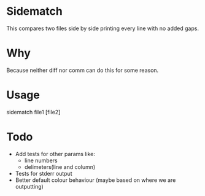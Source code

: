 # Sidematch

This compares two files side by side printing every line with no added gaps.

# Why

Because neither diff nor comm can do this for some reason.

# Usage

sidematch file1 [file2]

# Todo

* Add tests for other params like:
    * line numbers
    * delimeters(line and column)
* Tests for stderr output
* Better default colour behaviour (maybe based on where we are outputting) 
